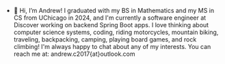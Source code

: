 - 👋 Hi, I’m Andrew! I graduated with my BS in Mathematics and my MS in CS from UChicago in 2024, and I'm currently a software engineer at Discover working on backend Spring Boot apps. I love thinking about computer science systems, coding, riding motorcycles, mountain biking, traveling, backpacking, camping, playing board games, and rock climbing! I'm always happy to chat about any of my interests. You can reach me at: andrew.c2017{at}outlook.com

<!---
achen1210/achen1210 is a ✨ special ✨ repository because its `README.md` (this file) appears on your GitHub profile.
You can click the Preview link to take a look at your changes.
--->
